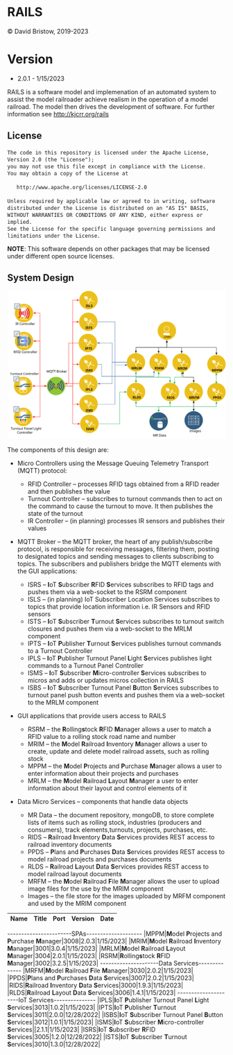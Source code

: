 # RAILS
&copy; David Bristow, 2019-2023

# Version
* 2.0.1 - 1/15/2023
 
RAILS is a software model and implemenation of an automated system to assist the model railroader achieve realism in the operation of a model railroad. The model then drives the development of software.
For further information see http://kjcrr.org/rails

## License

    The code in this repository is licensed under the Apache License, Version 2.0 (the "License");
    you may not use this file except in compliance with the License.
    You may obtain a copy of the License at

       http://www.apache.org/licenses/LICENSE-2.0

    Unless required by applicable law or agreed to in writing, software
    distributed under the License is distributed on an "AS IS" BASIS,
    WITHOUT WARRANTIES OR CONDITIONS OF ANY KIND, either express or implied.
    See the License for the specific language governing permissions and
    limitations under the License.

**NOTE**: This software depends on other packages that may be licensed under different open source licenses.

## System Design
![System Design](https://github.com/djbristow/RAILS/blob/master/sysdesign.svg)

The components of this design are:
- Micro Controllers using the Message Queuing Telemetry Transport (MQTT) protocol:
  - RFID Controller – processes RFID tags obtained from a RFID reader and then publishes the value
  - Turnout Controller – subscribes to turnout commands then to act on the command to cause the turnout to move. It then publishes the state of the turnout
  - IR Controller – (in planning) processes IR sensors and publishes their values
- MQTT Broker – the MQTT broker, the heart of any publish/subscribe protocol, is responsible for receiving messages, filtering them, posting to designated topics and sending messages to clients subscribing to topics. The subscribers and publishers bridge the MQTT elements with the GUI applications:
  - ISRS – **I**oT **S**ubscriber **R**FID **S**ervices subscribes to RFID tags and pushes them via a web-socket to the RSRM component
  - ISLS – (in planning) IoT Subscriber Location Services subscribes to topics that provide location information i.e. IR Sensors and RFID sensors
  - ISTS – **I**oT **S**ubscriber **T**urnout **S**ervices subscribes to turnout switch closures and pushes them via a web-socket to the MRLM component
  - IPTS – **I**oT **P**ublisher **T**urnout **S**ervices publishes turnout commands to a Turnout Controller
  - IPLS – **I**oT **P**ublisher Turnout Panel **L**ight **S**ervices publishes light commands to a Turnout Panel Controller
  - ISMS – **I**oT **S**ubscriber **M**icro-controller **S**ervices subscribes to micros and adds or updates micros collection in RAILS
  - ISBS – **I**oT **S**ubscriber Turnout Panel **B**utton **S**ervices subscribes to turnout panel push button events and pushes them via a web-socket to the MRLM component

- GUI applications that provide users access to RAILS
  - RSRM – the **R**olling**s**tock **R**FID **M**anager allows a user to match a RFID value to a rolling stock road name and number
  - MRIM – the **M**odel **R**ailroad **I**nventory **M**anager allows a user to create, update and delete model railroad assets, such as rolling stock
  - MPPM – the **M**odel **P**rojects and **P**urchase **M**anager allows a user to enter information about their projects and purchases
  - MRLM – the **M**odel **R**ailroad **L**ayout **M**anager a user to enter information about their layout and control elements of it
- Data Micro Services – components that handle data objects
  - MR Data – the document repository, mongoDB, to store complete lists of items such as rolling stock, industries (producers and consumers), track elements,turnouts, projects, purchases, etc.
  - RIDS – **R**ailroad **I**nventory **D**ata **S**ervices provides REST access to railroad inventory documents
  - PPDS – **P**lans and **P**urchases **D**ata **S**ervices provides REST access to model railroad projects and purchases documents
  - RLDS – **R**ailroad **L**ayout **D**ata **S**ervices provides REST access to model railroad layout documents
  - MRFM – the **M**odel **R**ailroad **F**ile **M**anager allows the user to upload image files for the use by the MRIM component
  - Images – the file store for the images uploaded by MRFM component and used by the MRIM component

|Name |Title                                  |Port |Version|Date     |
|-----|---------------------------------------|-----|-------|---------|
-----------------------SPAs--------------------
|MPPM|**M**odel **P**rojects and **P**urchase **M**anager|3008|2.0.3|1/15/2023|
|MRIM|**M**odel **R**ailroad **I**nventory **M**anager|3001|3.0.4|1/15/2023|
|MRLM|**M**odel **R**ailroad **L**ayout **M**anager|3004|2.0.1|1/15/2023|
|RSRM|**R**olling**s**tock **R**FID **M**anager|3002|3.2.5|1/15/2023|
---------------------Data Services--------------
|MRFM|**M**odel **R**ailroad **F**ile **M**anager|3030|2.0.2|1/15/2023|
|PPDS|**P**lans and **P**urchases **D**ata **S**ervices|3007|2.0.2|1/15/2023|
|RIDS|**R**ailroad **I**nventory **D**ata **S**ervices|3000|1.9.3|1/15/2023|
|RLDS|**R**ailroad **L**ayout **D**ata **S**ervices|3006|1.4.1|1/15/2023|
---------------------IoT Services---------------
|IPLS|**I**oT **P**ublisher Turnout Panel **L**ight **S**ervices|3013|1.0.2|1/15/2023|
|IPTS|**I**oT **P**ublisher **T**urnout **S**ervices|3011|2.0.0|12/28/2022|
|ISBS|**I**oT **S**ubscriber Turnout Panel **B**utton **S**ervices|3012|1.0.1|1/15/2023|
|ISMS|**I**oT **S**ubscriber **M**icro-controller **S**ervices||2.1.1|1/15/2023|
|ISRS|**I**oT **S**ubscriber **R**FID **S**ervices|3005|1.2.0|12/28/2022|
|ISTS|**I**oT **S**ubscriber **T**urnout **S**ervices|3010|1.3.0|12/28/2022|





